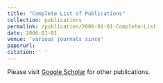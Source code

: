 ```yaml
---
title: "Complete List of Publications"
collection: publications
permalink: /publication/2006-01-01-Complete-List
date: 2006-01-01
venue: 'various journals since'
paperurl:
citation: ' '
---
```


Please visit <a href='https://scholar.google.com/citations?user=0Knul6gAAAAJ&hl=en'>Google Scholar</a> for other publications.

<!--Recommended citation: A. Ham, S. Baek, G. York, "Unmanned aerial vehicles (UAVs): persistent surveillance for a military scenario," <i>International Conference on Unmanned Aircraft Systems (ICUAS)</i>, Dubrovnik, Croatia, Jun 2022.-->
